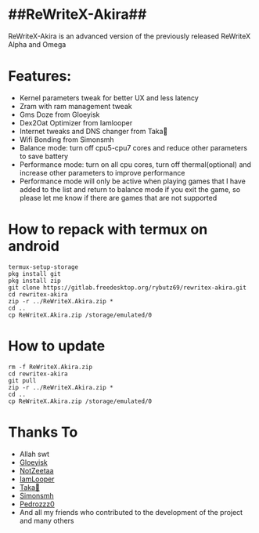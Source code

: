 # ##ReWriteX-Akira##

ReWriteX-Akira is an advanced version of the previously released ReWriteX Alpha and Omega

# Features:
- Kernel parameters tweak for better UX and less latency
- Zram with ram management tweak
- Gms Doze from Gloeyisk
- Dex2Oat Optimizer from Iamlooper
- Internet tweaks and DNS changer from Taka🌿
- Wifi Bonding from Simonsmh
- Balance mode: turn off cpu5-cpu7 cores and reduce other parameters to save battery
- Performance mode: turn on all cpu cores, turn off thermal(optional) and increase other parameters to improve performance
- Performance mode will only be active when playing games that I have added to the list and return to balance mode if you exit the game, so please let me know if there are games that are not supported 



# How to repack with termux on android

```
termux-setup-storage
pkg install git
pkg install zip
git clone https://gitlab.freedesktop.org/rybutz69/rewritex-akira.git
cd rewritex-akira
zip -r ../ReWriteX.Akira.zip *
cd ..
cp ReWriteX.Akira.zip /storage/emulated/0
```

# How to update

```
rm -f ReWriteX.Akira.zip
cd rewritex-akira
git pull
zip -r ../ReWriteX.Akira.zip *
cd ..
cp ReWriteX.Akira.zip /storage/emulated/0
```

# Thanks To

- Allah swt
- [Gloeyisk](https://github.com/gloeyisk)
- [NotZeetaa](https://github.com/NotZeetaa)
- [IamLooper](https://github.com/iamlooper)
- [Taka🌿](https://github.com/takeru-kageyuki)
- [Simonsmh](https://github.com/simonsmh)
- [Pedrozzz0](https://github.com/King-Projects)
- And all my friends who contributed to the development of the project and many others
